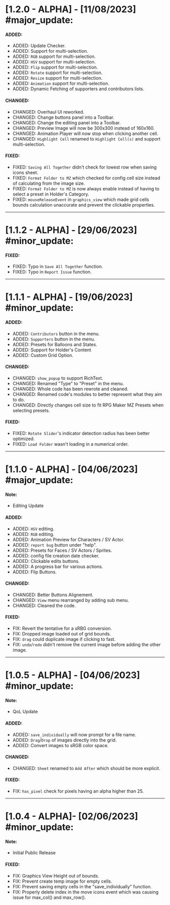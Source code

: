 # [1.2.0 - ALPHA] - [11/08/2023] #major_update:
#### ADDED:
- ADDED: Update Checker.
- ADDED: Support for multi-selection.
- ADDED: `RGB` support for multi-selection.
- ADDED: `HSV` support for multi-selection.
- ADDED: `Flip` support for multi-selection.
- ADDED: `Rotate` support for multi-selection.
- ADDED: `Resize` support for multi-selection.
- ADDED: `Animation` support for multi-selection.
- ADDED: Dynamic Fetching of supporters and contributors lists.

#### CHANGED:
- CHANGED: Overhaul UI reworked.
- CHANGED: Change buttons panel into a Toolbar.
- CHANGED: Change the editing panel into a Toolbar.
- CHANGED: Preview Image will now be 300x300 instead of 160x160.
- CHANGED: Animation Player will now stop when clicking another cell.
- CHANGED: `Highlight Cell` renamed to `Highlight Cell(s)` and support multi-selection.

#### FIXED:
- FIXED: `Saving All Together` didn't check for lowest row when saving icons sheet.
- FIXED: `Format Folder to MZ` which checked for config cell size instead of calculating from the image size.
- FIXED: `Format Folder to MZ` is now always enable instead of having to select a preset in Holder's Category.
- FIXED: `mouseReleaseEvent` in `graphics_view` which made grid cells bounds calculation unaccurate and prevent the clickable properties. 
___
# [1.1.2 - ALPHA] - [29/06/2023] #minor_update:
#### FIXED:
- FIXED: Typo in `Save All Together` function.
- FIXED: Typo in `Report Issue` function.
___
# [1.1.1 - ALPHA] - [19/06/2023] #minor_update:
#### ADDED:
- ADDED: `Contributors` button in the menu.
- ADDED: `Supporters` button in the menu.
- ADDED: Presets for Balloons and States.
- ADDED: Support for Holder's Content
- ADDED: Custom Grid Option.

#### CHANGED:
- CHANGED: `show_popup` to support RichText.
- CHANGED: Renamed "Type" to "Preset" in the menu.
- CHANGED: Whole code has been rewrote and cleaned.
- CHANGED: Renamed code's modules to better represent what they aim to do.
- CHANGED: Directly changes cell size to fit RPG Maker MZ Presets when selecting presets.

#### FIXED:
- FIXED: `Rotate Slider`'s indicator detection radius has been better optimized.
- FIXED: `Load Folder` wasn't loading in a numerical order.
___
# [1.1.0 - ALPHA] - [04/06/2023] #major_update:
#### Note:
- Editing Update

#### ADDED:
- ADDED: `HSV` editing.
- ADDED: `RGB` editing.
- ADDED: Animation Preview for Characters / SV Actor.
- ADDED: `report bug` button under "help".
- ADDED: Presets for Faces / SV Actors / Sprites.
- ADDED: config file creation date checker.
- ADDED: Clickable edits buttons.
- ADDED: A progress bar for various actions.
- ADDED: Flip Buttons.

#### CHANGED:
- CHANGED: Better Buttons Alignement.
- CHANGED: `View` menu rearranged by adding sub menu.
- CHANGED: Cleaned the code.

#### FIXED:
- FIX: Revert the tentative for a sRBG conversion.
- FIX: Dropped image loaded out of grid bounds.
- FIX: `drag` could duplicate image if clicking to fast.
- FIX: `undo`/`redo` didn't remove the current image before adding the other image.
___
# [1.0.5 - ALPHA] - [04/06/2023] #minor_update:
#### Note:
- QoL Update

#### ADDED:
- ADDED: `save_individually` will now prompt for a file name.
- ADDED: `Drag`/`Drop` of images directly into the grid.
- ADDED: Convert images to sRGB color space.

#### CHANGED:
- CHANGED: `Sheet` renamed to `Add After` which should be more explicit.

#### FIXED:
- FIX: `has_pixel` check for pixels having an alpha higher than 25.
___
# [1.0.4 - ALPHA]- [02/06/2023] #minor_update:
#### Note:
- Initial Public Release

#### FIXED:
- FIX: Graphics View Height out of bounds.
- FIX: Prevent create temp image for empty cells.
- FIX: Prevent saving empty cells in the "save_individually" function.
- FIX: Properly delete index in the move icons event which was causing issue for max_col() and max_row().